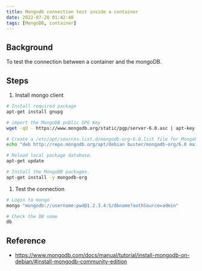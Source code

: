 ```yaml
---
title: Mongodb connection test inside a container
date: 2022-07-28 01:42:40
tags: [MongoDB, container]
---
```


## Background

To test the connection between a container and the mongoDB.

## Steps

1. Install mongo client

  ```bash
  # Install required package
  apt-get install gnupg

  # import the MongoDB public GPG Key
  wget -qO - https://www.mongodb.org/static/pgp/server-6.0.asc | apt-key add -

  # Create a /etc/apt/sources.list.d/mongodb-org-6.0.list file for MongoDB
  echo "deb http://repo.mongodb.org/apt/debian buster/mongodb-org/6.0 main" | tee /etc/apt/sources.list.d/mongodb-org-6.0.list

  # Reload local package database.
  apt-get update

  # Install the MongoDB packages.
  apt-get install -y mongodb-org
  ```

1. Test the connection

  ```bash
  # Login to mongo
  mongo "mongodb://username:pwd@1.2.3.4:5/dbname?authSource=admin"

  # Check the DB name
  db
  ```

## Reference

- https://www.mongodb.com/docs/manual/tutorial/install-mongodb-on-debian/#install-mongodb-community-edition
